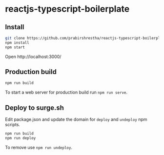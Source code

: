 # reactjs-typescript-boilerplate

## Install

```sh
git clone https://github.com/prabirshrestha/reactjs-typescript-boilerplate
npm install
npm start
```

Open http://localhost:3000/

## Production build

```sh
npm run build
```

To start a web server for production build run `npm run serve`.

## Deploy to surge.sh

Edit package.json and update the domain for `deploy` and `undeploy` npm scripts.

```sh
npm run build
npm run deploy
```

To remove use `npm run undeploy`.

